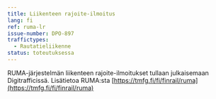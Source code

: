 ```yaml
---
title: Liikenteen rajoite-ilmoitus
lang: fi
ref: ruma-lr
issue-number: DPO-897
traffictypes:
  - Rautatieliikenne
status: toteutuksessa
---
```


RUMA-järjestelmän liikenteen rajoite-ilmoitukset tullaan julkaisemaan Digitrafficissä. Lisätietoa RUMA:sta [https://tmfg.fi/fi/finrail/ruma](https://tmfg.fi/fi/finrail/ruma)
